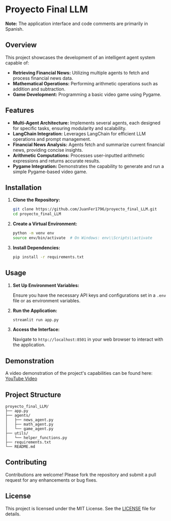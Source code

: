 

# Proyecto Final LLM

**Note:** The application interface and code comments are primarily in Spanish.

## Overview

This project showcases the development of an intelligent agent system capable of:

- **Retrieving Financial News:** Utilizing multiple agents to fetch and process financial news data.
- **Mathematical Operations:** Performing arithmetic operations such as addition and subtraction.
- **Game Development:** Programming a basic video game using Pygame.


## Features

- **Multi-Agent Architecture:** Implements several agents, each designed for specific tasks, ensuring modularity and scalability.
- **LangChain Integration:** Leverages LangChain for efficient LLM operations and prompt management.
- **Financial News Analysis:** Agents fetch and summarize current financial news, providing concise insights.
- **Arithmetic Computations:** Processes user-inputted arithmetic expressions and returns accurate results.
- **Pygame Integration:** Demonstrates the capability to generate and run a simple Pygame-based video game.

## Installation

1. **Clone the Repository:**

   ```bash
   git clone https://github.com/JuanFer1796/proyecto_final_LLM.git
   cd proyecto_final_LLM
   ```

2. **Create a Virtual Environment:**

   ```bash
   python -m venv env
   source env/bin/activate  # On Windows: env\\Scripts\\activate
   ```

3. **Install Dependencies:**

   ```bash
   pip install -r requirements.txt
   ```

## Usage

1. **Set Up Environment Variables:**

   Ensure you have the necessary API keys and configurations set in a `.env` file or as environment variables.

2. **Run the Application:**

   ```bash
   streamlit run app.py
   ```

3. **Access the Interface:**

   Navigate to `http://localhost:8501` in your web browser to interact with the application.

## Demonstration

A video demonstration of the project's capabilities can be found here: [YouTube Video](https://youtu.be/33TWrjQOY7s)

## Project Structure

```
proyecto_final_LLM/
├── app.py
├── agents/
│   ├── news_agent.py
│   ├── math_agent.py
│   └── game_agent.py
├── utils/
│   └── helper_functions.py
├── requirements.txt
└── README.md
```

## Contributing

Contributions are welcome! Please fork the repository and submit a pull request for any enhancements or bug fixes.

## License

This project is licensed under the MIT License. See the [LICENSE](LICENSE) file for details.

